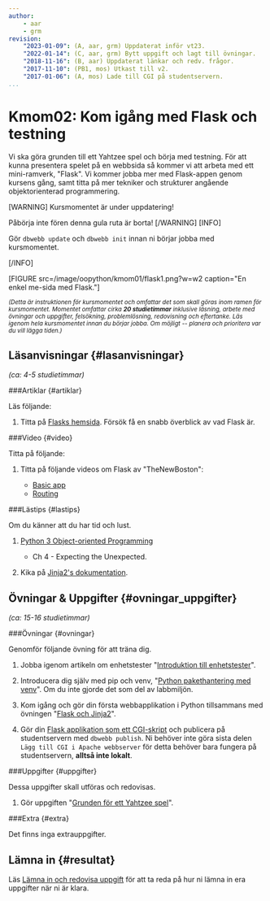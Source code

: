 ```yaml
---
author: 
    - aar
    - grm
revision:
    "2023-01-09": (A, aar, grm) Uppdaterat inför vt23.
    "2022-01-14": (C, aar, grm) Bytt uppgift och lagt till övningar.
    "2018-11-16": (B, aar) Uppdaterat länkar och redv. frågor.
    "2017-11-10": (PB1, mos) Utkast till v2.
    "2017-01-06": (A, mos) Lade till CGI på studentservern.
...
```

Kmom02: Kom igång med Flask och testning
====================================

Vi ska göra grunden till ett Yahtzee spel och börja med testning. För att kunna presentera spelet på en webbsida så kommer vi att arbeta med ett mini-ramverk, "Flask". Vi kommer jobba mer med Flask-appen genom kursens gång, samt titta på mer tekniker och strukturer angående objektorienterad programmering.

<!--more-->
[WARNING]
Kursmomentet är under uppdatering!

Påbörja inte fören denna gula ruta är borta!
[/WARNING]
[INFO]

Gör `dbwebb update` och `dbwebb init` innan ni börjar jobba med kursmomentet.

[/INFO]

[FIGURE src=/image/oopython/kmom01/flask1.png?w=w2 caption="En enkel me-sida med Flask."]



<small><i>(Detta är instruktionen för kursmomentet och omfattar det som skall göras inom ramen för kursmomentet. Momentet omfattar cirka **20 studietimmar** inklusive läsning, arbete med övningar och uppgifter, felsökning, problemlösning, redovisning och eftertanke. Läs igenom hela kursmomentet innan du börjar jobba. Om möjligt -- planera och prioritera var du vill lägga tiden.)</i></small>


Läsanvisningar  {#lasanvisningar}
---------------------------------

*(ca: 4-5 studietimmar)*

###Artiklar {#artiklar}

Läs följande:

1. Titta på [Flasks hemsida](https://flask.palletsprojects.com/en/2.2.x/). Försök få en snabb överblick av vad Flask är.


###Video  {#video}

Titta på följande:  

1. Titta på följande videos om Flask av "TheNewBoston":  

    * [Basic app](https://www.youtube.com/watch?v=ZVGwqnjOKjk)  
    * [Routing](https://www.youtube.com/watch?v=27Fjrlx4s-o)


###Lästips {#lastips}

Om du känner att du har tid och lust.

1. [Python 3 Object-oriented Programming](kunskap/boken-python3-object-oriented-programming-v3)  
    * Ch 4 - Expecting the Unexpected.

1. Kika på [Jinja2's dokumentation](https://jinja.palletsprojects.com/en/latest/).



Övningar & Uppgifter  {#ovningar_uppgifter}
-------------------------------------------

*(ca: 15-16 studietimmar)*


###Övningar {#ovningar}

Genomför följande övning för att träna dig.

1. Jobba igenom artikeln om enhetstester "[Introduktion till enhetstester](kunskap/unittest-i-python_1)".

3. Introducera dig själv med pip och venv, "[Python pakethantering med venv](kunskap/python-virtuel-miljo)". Om du inte gjorde det som del av labbmiljön.

4. Kom igång och gör din första webbapplikation i Python tillsammans med övningen "[Flask och Jinja2](kunskap/flask-med-jinja2)".

5. Gör din [Flask applikation som ett CGI-skript](coachen/flask-som-cgi-script) och publicera på studentservern med `dbwebb publish`. Ni behöver inte göra sista delen `Lägg till CGI i Apache webbserver` för detta behöver bara fungera på studentservern, **alltså inte lokalt**.



###Uppgifter {#uppgifter}

Dessa uppgifter skall utföras och redovisas.

1. Gör uppgiften "[Grunden för ett Yahtzee spel](uppgift/yahtzee1-v2)".



###Extra {#extra}

Det finns inga extrauppgifter.


Lämna in  {#resultat}
-----------------------------------------------

Läs [Lämna in och redovisa uppgift](./../redovisa) för att ta reda på hur ni lämna in era uppgifter när ni är klara.

